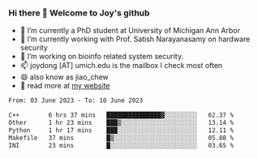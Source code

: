 ### Hi there 👋 Welcome to Joy's github

- 🔭 I’m currently a PhD student at University of Michigan Ann Arbor
- 🌱 I’m currently working with Prof. Satish Narayanasamy on hardware security
- 👯 I’m working on bioinfo related system security. 
- 📫 joydong [AT] umich.edu is the mailbox I check most often
- 😄 also know as jiao_chew
- 💬 read more at [my website](https://joydddd.github.io/)
<!--START_SECTION:waka-->

```txt
From: 03 June 2023 - To: 10 June 2023

C++        6 hrs 37 mins   ███████████████▓░░░░░░░░░   62.37 %
Other      1 hr 23 mins    ███▒░░░░░░░░░░░░░░░░░░░░░   13.14 %
Python     1 hr 17 mins    ███░░░░░░░░░░░░░░░░░░░░░░   12.11 %
Makefile   37 mins         █▒░░░░░░░░░░░░░░░░░░░░░░░   05.88 %
INI        23 mins         █░░░░░░░░░░░░░░░░░░░░░░░░   03.65 %
```

<!--END_SECTION:waka-->
